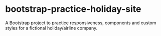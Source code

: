 # bootstrap-practice-holiday-site
A Bootstrap project to practice responsiveness, components and custom styles for a fictional holiday/airline company.
